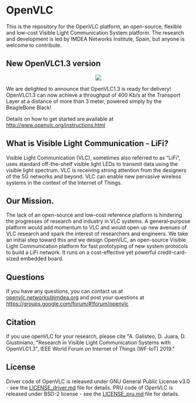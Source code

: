 # OpenVLC 

This is the repository for the OpenVLC platform, an open-source, flexible and low-cost Visible Light Communication System platform. The research and development is led by IMDEA Networks Institute, Spain, but anyone is welcome to contribute.

## New OpenVLC1.3 version

<p align="center">
  <img src="http://nebula.wsimg.com/750feb7fb8b1397c06ef859dfbfcebeb?AccessKeyId=FA5733F762B610D2E10A&disposition=0&alloworigin=1">
</p>

We are delighted to announce that OpenVLC1.3 is ready for delivery! OpenVLC1.3 can now achieve a throughput of 400 Kb/s at the Transport Layer at a distance of more than 3 meter, powered simply by the BeagleBone Black!

Details on how to get started are available at http://www.openvlc.org/instructions.html 

## What is Visible Light Communication - LiFi? 

Visible Light Communication (VLC), sometimes also referred to as “LiFi", uses standard off-the-shelf visible light LEDs to transmit data using the visible light spectrum. VLC is receiving strong attention from the designers of the 5G networks and beyond. VLC can enable new pervasive wireless systems in the context of the Internet of Things.

## Our Mission. 

The lack of an open-source and low-cost reference platform is hindering the progresses of research and industry in VLC systems. A general-purpose platform would add momentum to VLC and would open up new avenues of VLC research and spark the interest of researchers and engineers.  We take an initial step toward this and we design OpenVLC, an open-source Visible Light Communication platform for fast prototyping of new system protocols to build a LiFi network. It runs on a cost-effective yet powerful credit-card-sized embedded board.

## Questions

If you have any questions, you can contact us at openvlc.networks@imdea.org and post your questions at https://groups.google.com/forum/#!forum/openvlc

## Citation

If you use openVLC for your research, please cite "A. Galisteo, D. Juara, D. Giustiniano, "Research in Visible Light Communication Systems with OpenVLC1.3", IEEE World Forum on Internet of Things (WF-IoT) 2019." 

## License

Driver code of OpenVLC is released under GNU General Public License v3.0 - see the [LICENSE_driver.md](Latest_Version/LICENSE_driver.md) file for details. PRU code of OpenVLC is released under  BSD-2 license - see the [LICENSE_pru.md](Latest_Version/LICENSE_pru.md) file for details.
